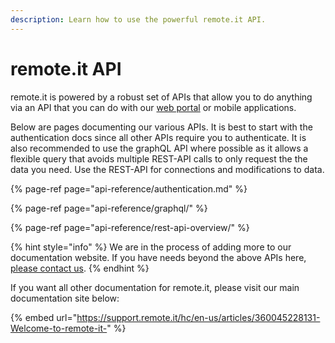 ```yaml
---
description: Learn how to use the powerful remote.it API.
---
```


# remote.it API

remote.it is powered by a robust set of APIs that allow you to do anything via an API that you can do with our [web portal](https://app.remote.it) or mobile applications.

Below are pages documenting our various APIs. It is best to start with the authentication docs since all other APIs require you to authenticate. It is also recommended to use the graphQL API where possible as it allows a flexible query that avoids multiple REST-API calls to only request the the data you need. Use the REST-API for connections and modifications to data.

{% page-ref page="api-reference/authentication.md" %}

{% page-ref page="api-reference/graphql/" %}

{% page-ref page="api-reference/rest-api-overview/" %}

{% hint style="info" %}
We are in the process of adding more to our documentation website. If you have needs beyond the above APIs here, [please contact us](http://support.remot3.it).
{% endhint %}



If you want all other documentation for remote.it, please visit our main documentation site below:

{% embed url="https://support.remote.it/hc/en-us/articles/360045228131-Welcome-to-remote-it-" %}

